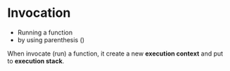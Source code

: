 # Invocation

* Running a function
* by using parenthesis \(\)



When invocate \(run\) a function, it create a new **execution context** and put to **execution stack**.

